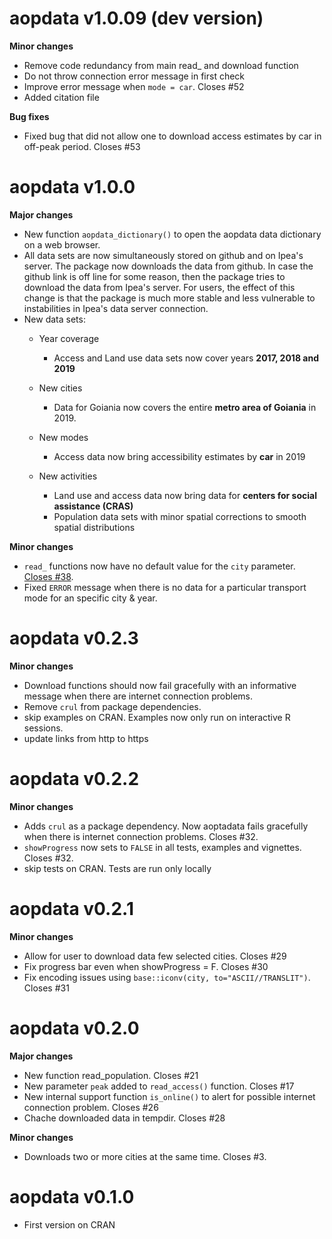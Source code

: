 # aopdata v1.0.09 (dev version)

**Minor changes**

- Remove code redundancy from main read_ and download function
- Do not throw connection error message in first check
- Improve error message when `mode = car`. Closes #52
- Added citation file

**Bug fixes**

- Fixed bug that did not allow one to download access estimates by car in off-peak period. Closes #53



# aopdata v1.0.0

**Major changes**

- New function `aopdata_dictionary()` to open the aopdata data dictionary on a web browser.
- All data sets are now simultaneously stored on github and on Ipea's server. The package now downloads the data from github. In case the github link is off line for some reason, then the package tries to download the data from Ipea's server. For users, the effect of this change is that the package is much more stable and less vulnerable to instabilities in Ipea's data server connection.
- New data sets:
  - Year coverage
    - Access and Land use data sets now cover years **2017, 2018 and 2019**

  - New cities
    - Data for Goiania now covers the entire **metro area of Goiania** in 2019.

  - New modes
    - Access data now bring accessibility estimates by **car** in 2019

  - New activities
    - Land use and access data now bring data for **centers for social assistance (CRAS)**
    - Population data sets with minor spatial corrections to smooth spatial distributions


**Minor changes**

- `read_` functions now have no default value for the `city` parameter. [Closes #38](https://github.com/ipeaGIT/aopdata/issues/38).
- Fixed `ERROR` message when there is no data for a particular transport mode for an specific city & year.




# aopdata v0.2.3

**Minor changes**

- Download functions should now fail gracefully with an informative message when there are internet connection problems.
- Remove `crul` from package dependencies.
- skip examples on CRAN. Examples now only run on interactive R sessions.
- update links from http to https



# aopdata v0.2.2

**Minor changes**

- Adds `crul` as a package dependency. Now aoptadata fails gracefully when there is internet connection problems. Closes #32.
- `showProgress` now sets to `FALSE` in all tests, examples and vignettes. Closes #32.
- skip tests on CRAN. Tests are run only locally




# aopdata v0.2.1

**Minor changes**

- Allow for user to download data few selected cities. Closes #29
- Fix  progress bar even when showProgress = F. Closes #30
- Fix  encoding issues using `base::iconv(city, to="ASCII//TRANSLIT")`. Closes #31




# aopdata v0.2.0

**Major changes**

- New function read_population. Closes #21
- New parameter `peak` added to `read_access()` function. Closes #17
- New internal support function `is_online()` to alert for possible internet connection problem. Closes #26
- Chache downloaded data in tempdir. Closes #28

**Minor changes**

- Downloads two or more cities at the same time. Closes #3.



# aopdata v0.1.0

- First version on CRAN
